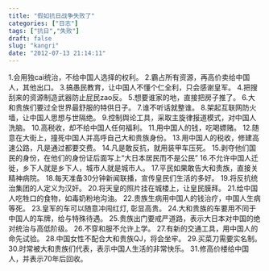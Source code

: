 ```yaml
---
title: "假如抗日战争失败了"
categories: ["日志"]
tags: ["抗日","失败"]
draft: false
slug: "kangri"
date: "2012-07-13 21:14:11"
---
```


1.会用独cai统治，不给中国人选择的权利。 
2.霸占所有资源，再高价卖给中国人，其他出口。 
3.搞愚民教育，让中国人不懂个仁全利，只会感谢皇军。 
4.把搜刮来的资源制造武器防止屁民zao反。 
5.想要谁家的地，直接把房子推了。 
6.大和贵族们要过全世界最舒服的特供日子。 
7.谁不听话就整谁。 
8.架起互联网防火墙，让中国人思想与世隔绝。 
9.控制舆论工具，采取主旋律报道模式，对中国人洗脑。 
10.高税收，却不给中国人任何福利。 
11.用中国人的钱，吃喝嫖赌。 
12.随意在大街上，撞死中国人并高呼自己大和贵族身份。 
13.用中国人的税收，修建高速公路，凡是通过都要交费。 
14.凡是敢反抗，就用装甲车压死。 
15.剥夺他们国民的身份，在他们的身份证后面写上“大日本居民而不是公民” 
16.不允许中国人迁徙，乡下人就是乡下人，城市人就是城市人。 
17.平民如果敢告大和贵族，直接关精神病院。 
18.每天准备30分钟新闻联播，宣传皇民们生活的多好。 
19.将反抗统治集团的人定义为汉奸。 
20.将天皇的照片挂在城楼上，让皇民膜拜。 
21.给中国人吃牲口的食物，如毒奶粉地沟油。 
22.贵族生病用中国人的钱治疗，中国人生病等死。 
23.皇军的车可以随意冲闯红灯, 彰显高贵。 
24.大和贵族的车要用不同于中国人的车牌，给与特殊待遇。 
25.贵族出门要戒严道路，表示大日本对中国的绝对统治与高低阶级。 
26.不穿和服不允许上学。 
27.有新的交通工具，用中国人的命先试验。 
28.中国女性不配合大和贵族QJ，将会坐牢。 
29.买菜刀需要实名制。 
30.时常被大和贵族们代表，表示中国人生活的非常快乐。 
31.修高价楼给中国人，并表示70年后回收。

